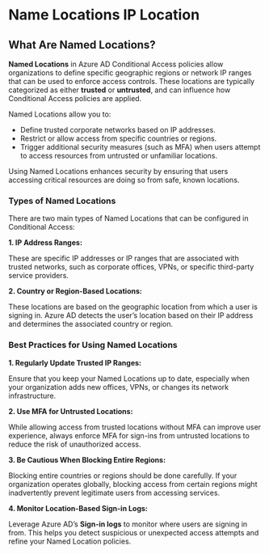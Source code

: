 # Name Locations IP Location

## **What Are Named Locations?**

**Named Locations** in Azure AD Conditional Access policies allow organizations to define specific geographic regions or network IP ranges that can be used to enforce access controls. These locations are typically categorized as either **trusted** or **untrusted**, and can influence how Conditional Access policies are applied.

Named Locations allow you to:

* Define trusted corporate networks based on IP addresses.
* Restrict or allow access from specific countries or regions.
* Trigger additional security measures (such as MFA) when users attempt to access resources from untrusted or unfamiliar locations.

Using Named Locations enhances security by ensuring that users accessing critical resources are doing so from safe, known locations.

### **Types of Named Locations**

There are two main types of Named Locations that can be configured in Conditional Access:

**1. IP Address Ranges:**

These are specific IP addresses or IP ranges that are associated with trusted networks, such as corporate offices, VPNs, or specific third-party service providers.

**2. Country or Region-Based Locations:**

These locations are based on the geographic location from which a user is signing in. Azure AD detects the user’s location based on their IP address and determines the associated country or region.

### **Best Practices for Using Named Locations**

**1. Regularly Update Trusted IP Ranges:**

Ensure that you keep your Named Locations up to date, especially when your organization adds new offices, VPNs, or changes its network infrastructure.

**2. Use MFA for Untrusted Locations:**

While allowing access from trusted locations without MFA can improve user experience, always enforce MFA for sign-ins from untrusted locations to reduce the risk of unauthorized access.

**3. Be Cautious When Blocking Entire Regions:**

Blocking entire countries or regions should be done carefully. If your organization operates globally, blocking access from certain regions might inadvertently prevent legitimate users from accessing services.

**4. Monitor Location-Based Sign-in Logs:**

Leverage Azure AD’s **Sign-in logs** to monitor where users are signing in from. This helps you detect suspicious or unexpected access attempts and refine your Named Location policies.
